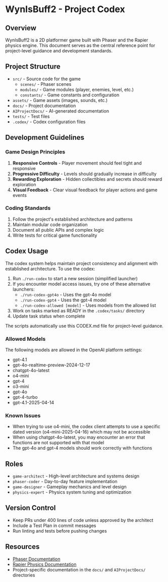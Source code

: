 # WynIsBuff2 - Project Codex

## Overview

WynIsBuff2 is a 2D platformer game built with Phaser and the Rapier physics engine. This document serves as the central reference point for project-level guidance and development standards.

## Project Structure

- `src/` - Source code for the game
    - `scenes/` - Phaser scenes
    - `modules/` - Game modules (player, enemies, level, etc.)
    - `constants/` - Game constants and configuration
- `assets/` - Game assets (images, sounds, etc.)
- `docs/` - Project documentation
- `AIProjectDocs/` - AI-generated documentation
- `tests/` - Test files
- `.codex/` - Codex configuration files

## Development Guidelines

### Game Design Principles

1. **Responsive Controls** - Player movement should feel tight and responsive
2. **Progressive Difficulty** - Levels should gradually increase in difficulty
3. **Rewarding Exploration** - Hidden collectibles and secrets should reward exploration
4. **Visual Feedback** - Clear visual feedback for player actions and game events

### Coding Standards

1. Follow the project's established architecture and patterns
2. Maintain modular code organization
3. Document all public APIs and complex logic
4. Write tests for critical game functionality

## Codex Usage

The codex system helps maintain project consistency and alignment with established architecture. To use the codex:

1. Run `./run-codex` to start a new session (simplified launcher)
2. If you encounter model access issues, try one of these alternative launchers:
    - `./run-codex-gpt4o` - Uses the gpt-4o model
    - `./run-codex-gpt4` - Uses the gpt-4 model
    - `./run-codex-allowed [model]` - Uses models from the allowed list
3. Work on tasks marked as READY in the `.codex/tasks/` directory
4. Update task status when complete

The scripts automatically use this CODEX.md file for project-level guidance.

### Allowed Models

The following models are allowed in the OpenAI platform settings:

- gpt-4.1
- gpt-4o-realtime-preview-2024-12-17
- chatgpt-4o-latest
- o4-mini
- gpt-4
- o3-mini
- gpt-4o
- gpt-4-turbo
- gpt-4.1-2025-04-14

### Known Issues

- When trying to use o4-mini, the codex client attempts to use a specific dated version (o4-mini-2025-04-16) which may not be accessible
- When using chatgpt-4o-latest, you may encounter an error that functions are not supported with that model
- The gpt-4o and gpt-4 models should work correctly with functions

## Roles

- `game-architect` - High-level architecture and systems design
- `phaser-coder` - Day-to-day feature implementation
- `game-designer` - Gameplay mechanics and level design
- `physics-expert` - Physics system tuning and optimization

## Version Control

- Keep PRs under 400 lines of code unless approved by the architect
- Include a Test Plan in commit messages
- Run linting and tests before pushing changes

## Resources

- [Phaser Documentation](https://phaser.io/docs)
- [Rapier Physics Documentation](https://rapier.rs/docs/)
- Project-specific documentation in the `docs/` and `AIProjectDocs/` directories
